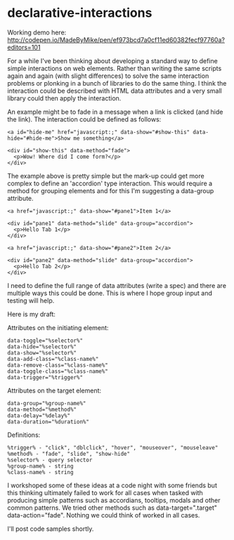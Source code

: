# declarative-interactions

Working demo here: http://codepen.io/MadeByMike/pen/ef973bcd7a0cf11ed60382fecf97760a?editors=101

For a while I've been thinking about developing a standard way to define simple interactions on web elements. Rather than writing the same scripts again and again (with slight differences) to solve the same interaction problems or plonking in a bunch of libraries to do the same thing. I think the interaction could be described with HTML data attributes and a very small library could then apply the interaction.

An example might be to fade in a message when a link is clicked (and hide the link). The interaction could be defined as follows:
```
<a id="hide-me" href="javascript:;" data-show="#show-this" data-hide="#hide-me">Show me something</a>
   
<div id="show-this" data-method="fade">
  <p>Wow! Where did I come form?</p>
</div>
```
The example above is pretty simple but the mark-up could get more complex to define an 'accordion' type interaction. This would require a method for grouping elements and for this I'm suggesting a data-group attribute.
``` 
<a href="javascript:;" data-show="#pane1">Item 1</a>
   
<div id="pane1" data-method="slide" data-group="accordion">
  <p>Hello Tab 1</p>
</div>

<a href="javascript:;" data-show="#pane2">Item 2</a>
   
<div id="pane2" data-method="slide" data-group="accordion">
  <p>Hello Tab 2</p>
</div>
 ```  
I need to define the full range of data attributes (write a spec) and there are multiple ways this could be done. This is where I hope group input and testing will help.

Here is my draft:

Attributes on the initiating element:
```
data-toggle="%selector%"
data-hide="%selector%"
data-show="%selector%"
data-add-class="%class-name%"
data-remove-class="%class-name%"
data-toggle-class="%class-name%"
data-trigger="%trigger%"
```
Attributes on the target element:
```
data-group="%group-name%"
data-method="%method%"
data-delay="%delay%"
data-duration="%duration%"
```
Definitions:
```
%trigger% - "click", "dblclick", "hover", "mouseover", "mouseleave"
%method% - "fade", "slide", "show-hide"
%selector% - query selector
%group-name% - string
%class-name% - string
```
I workshoped some of these ideas at a code night with some friends but this thinking ultimately failed to work for all cases when tasked with producing simple patterns such as accordians, tooltips, modals and other common patterns. We tried other methods such as data-target=".target" data-action="fade". Nothing we could think of worked in all cases. 


I'll post code samples shortly.
